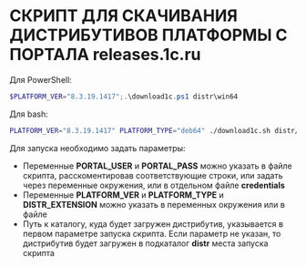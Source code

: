 # СКРИПТ ДЛЯ СКАЧИВАНИЯ ДИСТРИБУТИВОВ ПЛАТФОРМЫ С ПОРТАЛА releases.1c.ru

Для PowerShell:
```powershell
$PLATFORM_VER="8.3.19.1417";.\download1c.ps1 distr\win64
```

Для bash:
```bash
PLATFORM_VER="8.3.19.1417" PLATFORM_TYPE="deb64" ./download1c.sh distr/deb64
```

Для запуска необходимо задать параметры:
* Переменные **PORTAL_USER** и **PORTAL_PASS** можно указать в файле скрипта, расскоментировав соответствующие строки,
 или задать через переменные окружения, или в отдельном файле **credentials**
* Переменные **PLATFORM_VER** и **PLATFORM_TYPE** и **DISTR_EXTENSION** можно указать в переменных окружения или в файле
* Путь к каталогу, куда будет загружен дистрибутив, указывается в первом параметре запуска скрипта. Если параметр не указан,
то дистрибутив будет загружен в подкаталог **distr** места запуска скрипта